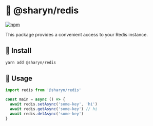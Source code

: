 # 🌹 @sharyn/redis

[![npm](https://img.shields.io/npm/v/@sharyn/redis.svg)](https://www.npmjs.com/package/@sharyn/redis)

This package provides a convenient access to your Redis instance.

## 🌹 Install

```bash
yarn add @sharyn/redis
```

## 🌹 Usage

```js
import redis from '@sharyn/redis'

const main = async () => {
  await redis.setAsync('some-key', 'hi')
  await redis.getAsync('some-key') // hi
  await redis.delAsync('some-key')
}
```

